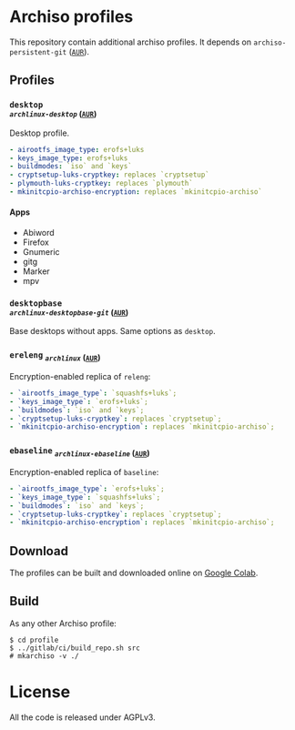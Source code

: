 # Archiso profiles

This repository contain additional archiso profiles.
It depends on `archiso-persistent-git` ([`AUR`](https://aur.archlinux.org/packages/archiso-persistent-git)).

## Profiles

### `desktop` <br> <sub>*`archlinux-desktop`* ([`AUR`](https://aur.archlinux.org/packages/archlinux-desktop))</sub>
Desktop profile.

```yaml
- airootfs_image_type: erofs+luks
- keys_image_type: erofs+luks
- buildmodes: `iso` and `keys`
- cryptsetup-luks-cryptkey: replaces `cryptsetup`
- plymouth-luks-cryptkey: replaces `plymouth`
- mkinitcpio-archiso-encryption: replaces `mkinitcpio-archiso`
```

#### Apps
- Abiword
- Firefox
- Gnumeric
- gitg
- Marker
- mpv

### `desktopbase` <br> <sub>*`archlinux-desktopbase-git`* ([`AUR`](https://aur.archlinux.org/packages/archlinux-desktopbase-git))</sub>
Base desktops without apps. Same options as `desktop`.

### `ereleng` <sub>*`archlinux`* ([`AUR`](https://aur.archlinux.org/packages/archlinux))</sub>

Encryption-enabled replica of `releng`:
```yaml
- `airootfs_image_type`: `squashfs+luks`;
- `keys_image_type`: `erofs+luks`;
- `buildmodes`: `iso` and `keys`;
- `cryptsetup-luks-cryptkey`: replaces `cryptsetup`;
- `mkinitcpio-archiso-encryption`: replaces `mkinitcpio-archiso`;
```

### `ebaseline` <sub>*`archlinux-ebaseline`* ([`AUR`](https://aur.archlinux.org/packages/archlinux-ebaseline))</sub>
Encryption-enabled replica of `baseline`:
```yaml
- `airootfs_image_type`: `erofs+luks`;
- `keys_image_type`: `squashfs+luks`;
- `buildmodes`: `iso` and `keys`;
- `cryptsetup-luks-cryptkey`: replaces `cryptsetup`;
- `mkinitcpio-archiso-encryption`: replaces `mkinitcpio-archiso`;
```

## Download

The profiles can be built and downloaded online on
[Google Colab](https://colab.research.google.com/github/tallero/archiso-profiles/blob/noapps/jupyter/jupyter.ipynb).

## Build

As any other Archiso profile:

```
$ cd profile
$ ../gitlab/ci/build_repo.sh src
# mkarchiso -v ./ 
```

# License

All the code is released under AGPLv3.
